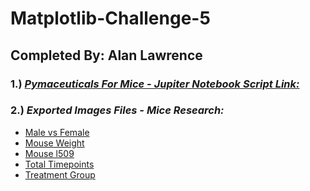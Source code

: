 # Matplotlib-Challenge-5
## **Completed By: Alan Lawrence** <br>
### 1.) ***[Pymaceuticals For Mice - Jupiter Notebook Script Link:](https://github.com/AlanBigData/matplotlib-Mod5-Challenge-/blob/main/pymaceuticals-alan.ipynb)***<br>

### 2.) ***Exported Images Files - Mice Research:***
- [Male vs Female](https://github.com/AlanBigData/matplotlib-Mod5-Challenge-/blob/main/plot_exports/male_v_female.png)<br>
-  [Mouse Weight](https://github.com/AlanBigData/matplotlib-Mod5-Challenge-/blob/main/plot_exports/mouse_weight.png)<br>
-  [Mouse l509](https://github.com/AlanBigData/matplotlib-Mod5-Challenge-/blob/main/plot_exports/mousel509.png)<br>
-  [Total Timepoints](https://github.com/AlanBigData/matplotlib-Mod5-Challenge-/blob/main/plot_exports/total_timepoints.png)<br>
-  [Treatment Group](https://github.com/AlanBigData/matplotlib-Mod5-Challenge-/blob/main/plot_exports/treatmentgroup.png)<br>

